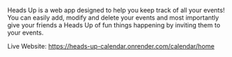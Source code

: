 Heads Up is a web app designed to help you keep track of all your events!
You can easily add, modify and delete your events and most importantly 
give your friends a Heads Up of fun things happening by inviting them to your events.

Live Website: https://heads-up-calendar.onrender.com/calendar/home